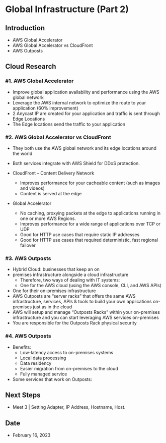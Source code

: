 # Global Infrastructure (Part 2)


## Introduction


- AWS Global Accelerator
- AWS Global Accelerator vs CloudFront
- AWS Outposts


## Cloud Research


### #1. AWS Global Accelerator


- Improve global application availability and performance using the AWS global network
- Leverage the AWS internal network to optimize the route to your application (60% improvement)
- 2 Anycast IP are created for your application and traffic is sent through Edge Locations
- The Edge locations send the traffic to your application


### #2. AWS Global Accelerator vs CloudFront


- They both use the AWS global network and its edge locations around the world
- Both services integrate with AWS Shield for DDoS protection.
- CloudFront – Content Delivery Network
    - Improves performance for your cacheable content (such as images and videos)
    - Content is served at the edge

- Global Accelerator
    - No caching, proxying packets at the edge to applications running in one or more AWS Regions.
    - Improves performance for a wide range of applications over TCP or UDP
    - Good for HTTP use cases that require static IP addresses
    - Good for HTTP use cases that required deterministic, fast regional failover


### #3. AWS Outposts


- Hybrid Cloud: businesses that keep an on
- premises infrastructure alongside a cloud infrastructure
    - Therefore, two ways of dealing with IT systems:
    - One for the AWS cloud (using the AWS console, CLI, and AWS APIs)
- One for their on-premises infrastructure
- AWS Outposts are “server racks” that offers the same AWS infrastructure, services, APIs & tools to build your own applications on-premises just as in the cloud
- AWS will setup and manage “Outposts Racks” within your on-premises infrastructure and you can start leveraging AWS services on-premises
- You are responsible for the Outposts Rack physical security


### #4. AWS Outposts


- Benefits:
    - Low-latency access to on-premises systems
    - Local data processing
    - Data residency
    - Easier migration from on-premises to the cloud
    - Fully managed service
- Some services that work on Outposts:


## Next Steps

- Meet 3 | Setting Adapter, IP Address, Hostname, Host.

## Date

- February 16, 2023
